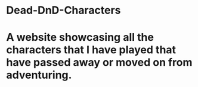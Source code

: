 # Dead-DnD-Characters
# A website showcasing all the characters that I have played that have passed away or moved on from adventuring.